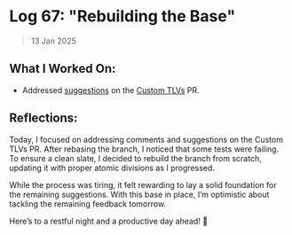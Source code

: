 # Log 67: "Rebuilding the Base"

> 13 Jan 2025

## What I Worked On:

- Addressed
  [suggestions](https://github.com/lightningdevkit/rust-lightning/pull/2830#discussion_r1910694902)
  on the
  [Custom TLVs](https://github.com/lightningdevkit/rust-lightning/pull/2830) PR.

## Reflections:

Today, I focused on addressing comments and suggestions on the Custom TLVs PR.
After rebasing the branch, I noticed that some tests were failing. To ensure a
clean slate, I decided to rebuild the branch from scratch, updating it with
proper atomic divisions as I progressed.

While the process was tiring, it felt rewarding to lay a solid foundation for
the remaining suggestions. With this base in place, I’m optimistic about
tackling the remaining feedback tomorrow.

Here’s to a restful night and a productive day ahead! 🌟

